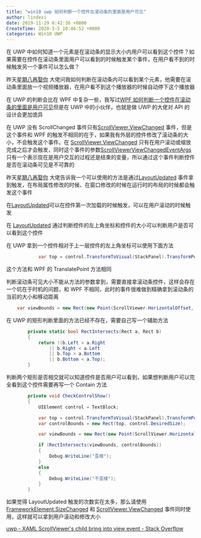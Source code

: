 ```yaml
---
title: "win10 uwp 如何判断一个控件在滚动条的里面是用户可见"
author: lindexi
date: 2019-11-29 8:42:36 +0800
CreateTime: 2020-3-5 10:46:52 +0800
categories: Win10 UWP
---
```


在 UWP 中如何知道一个元素是在滚动条的显示大小内用户可以看到这个控件？如果需要在控件在滚动条里面用户可以看到的时候触发某个事件，在用户看不到的时候触发另一个事件可以怎么做？

<!--more-->


<!-- csdn -->

昨天[星期八再娶你](https://www.cnblogs.com/hupo376787) 大佬问我如何判断在滚动条内可以看到某个元素，他需要在滚动条里面放一个视频播放器，在用户看不到这个播放器的时候自动停下这个播放器

在 UWP 的判断会比在 WPF 中复杂一些，我写过[WPF 如何判断一个控件在滚动条的里面是用户可见](https://blog.lindexi.com/post/WPF-%E5%A6%82%E4%BD%95%E5%88%A4%E6%96%AD%E4%B8%80%E4%B8%AA%E6%8E%A7%E4%BB%B6%E5%9C%A8%E6%BB%9A%E5%8A%A8%E6%9D%A1%E7%9A%84%E9%87%8C%E9%9D%A2%E6%98%AF%E7%94%A8%E6%88%B7%E5%8F%AF%E8%A7%81.html )但是在 UWP 中的小伙伴，也就是做 UWP 的大佬对 API 的设计会更加诡异

在 UWP 没有 ScrollChanged 事件只有[ScrollViewer.ViewChanged](https://docs.microsoft.com/en-us/uwp/api/windows.ui.xaml.controls.scrollviewer.viewchanged?wt.mc_id=MVP) 事件，但是这个事件和 WPF 的触发不相同的在于，如果我有外层的控件修改了滚动条的大小，不会触发这个事件。在 [ScrollViewer.ViewChanged](https://docs.microsoft.com/en-us/uwp/api/windows.ui.xaml.controls.scrollviewer.viewchanged?wt.mc_id=MVP) 只有在用户滚动或缩放完成之后才会触发，同时这个事件的参数[ScrollViewerViewChangedEventArgs](https://docs.microsoft.com/en-us/uwp/api/windows.ui.xaml.controls.scrollviewerviewchangedeventargs?wt.mc_id=MVP ) 只有一个表示现在是用户交互的过程还是结束的变量，所以通过这个事件判断控件是否在滚动条可见是不可靠的

昨天[星期八再娶你](https://www.cnblogs.com/hupo376787) 大佬告诉我一个可以使用的方法是通过[LayoutUpdated](https://docs.microsoft.com/en-us/uwp/api/windows.ui.xaml.frameworkelement.layoutupdated?wt.mc_id=MVP ) 事件拿到触发，在布局属性修改的时候、在窗口修改的时候在运行时的布局的时候都会触发这个事件

在[LayoutUpdated](https://docs.microsoft.com/en-us/uwp/api/windows.ui.xaml.frameworkelement.layoutupdated?wt.mc_id=MVP )可以在控件第一次加载的时候触发，可以在用户滚动的时候触发

在 [LayoutUpdated](https://docs.microsoft.com/en-us/uwp/api/windows.ui.xaml.frameworkelement.layoutupdated?wt.mc_id=MVP ) 通过判断控件的左上角坐标和控件的大小可以判断用户是否可以看到这个控件

在 UWP 拿到一个控件相对于上一层控件的左上角坐标可以使用下面方法

```csharp
            var top = control.TransformToVisual(StackPanel).TransformPoint(new Point());
```

这个方法和 WPF 的 TranslatePoint 方法相同

判断滚动条可见大小不能从方法的参数拿到，需要直接拿滚动条控件，这样会存在一个坑在于时机的问题，和 WPF 不相同，此时的事件很难做到精确拿到滚动条的当前的大小和移动距离

```csharp
    var viewBounds = new Rect(new Point(ScrollViewer.HorizontalOffset, ScrollViewer.VerticalOffset), new Size(ScrollViewer.ViewportWidth, ScrollViewer.ViewportHeight));
```

在 UWP 的矩形判断里面的方法已经不存在，需要自己写一个辅助方法

```csharp
        private static bool RectIntersects(Rect a, Rect b)
        {
            return !(b.Left > a.Right
                || b.Right < a.Left
                || b.Top > a.Bottom
                || b.Bottom < a.Top);
        }
```

判断两个矩形是否相交就可以知道控件是否用户可以看到，如果想判断用户可以完全看到这个控件需要再写一个 Contain 方法

```csharp
        private void CheckControlShow()
        {
            UIElement control = TextBlock;

            var top = control.TransformToVisual(StackPanel).TransformPoint(new Point());
            var controlBounds = new Rect(top, control.DesiredSize);

            var viewBounds = new Rect(new Point(ScrollViewer.HorizontalOffset, ScrollViewer.VerticalOffset), new Size(ScrollViewer.ViewportWidth, ScrollViewer.ViewportHeight));

            if (RectIntersects(viewBounds, controlBounds))
            {
                Debug.WriteLine("歪楼");
            }
            else
            {
                Debug.WriteLine("不歪楼");
            }
        }
```

如果觉得 LayoutUpdated 触发的次数实在太多，那么请使用[FrameworkElement.SizeChanged](https://docs.microsoft.com/en-us/uwp/api/windows.ui.xaml.frameworkelement.sizechanged?wt.mc_id=MVP ) 和 [ScrollViewer.ViewChanged](https://docs.microsoft.com/en-us/uwp/api/windows.ui.xaml.controls.scrollviewer.viewchanged?wt.mc_id=MVP) 事件同时使用，这样就可以拿到用户滚动和修改大小

[uwp - XAML ScrollViewer's child bring into view event - Stack Overflow](https://stackoverflow.com/q/55862430/6116637 )

